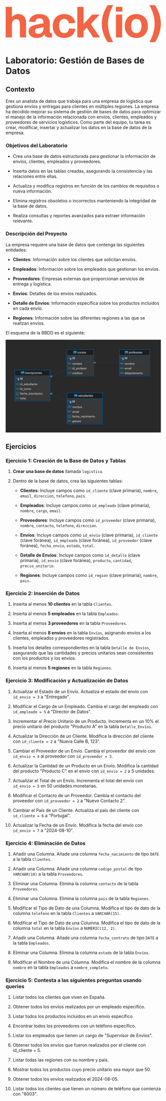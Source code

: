 

<div style="text-align: center;">
  <img src="https://github.com/Hack-io-Data/Imagenes/blob/main/01-LogosHackio/logo_naranja@4x.png?raw=true" alt="esquema" />
</div>


# Laboratorio: Gestión de Bases de Datos 

## Contexto

Eres un analista de datos que trabaja para una empresa de logística que gestiona envíos y entregas para clientes en múltiples regiones. La empresa ha decidido mejorar su sistema de gestión de bases de datos para optimizar el manejo de la información relacionada con envíos, clientes, empleados y proveedores de servicios logísticos. Como parte del equipo, tu tarea es crear, modificar, insertar y actualizar los datos en la base de datos de la empresa.

### Objetivos del Laboratorio

- Crea una base de datos estructurada para gestionar la información de envíos, clientes, empleados y proveedores.

- Inserta datos en las tablas creadas, asegurando la consistencia y las relaciones entre ellas.

- Actualiza y modifica registros en función de los cambios de requisitos o nueva información.

- Elimina registros obsoletos o incorrectos manteniendo la integridad de la base de datos.

- Realiza consultas y reportes avanzados para extraer información relevante.

### Descripción del Proyecto

La empresa requiere una base de datos que contenga las siguientes entidades:

- **Clientes**: Información sobre los clientes que solicitan envíos.

- **Empleados**: Información sobre los empleados que gestionan los envíos.

- **Proveedores**: Empresas externas que proporcionan servicios de entrega y logística.

- **Envíos**: Detalles de los envíos realizados.

- **Detalle de Envíos**: Información específica sobre los productos incluidos en cada envío.

- **Regiones**: Información sobre las diferentes regiones a las que se realizan envíos.

El esquema de la BBDD es el siguiente:

![esquema](https://github.com/Hack-io-Data/Imagenes/blob/main/02-Imagenes/SQL/Esquema-lab-logistica.png?raw=true)


## Ejercicios

### Ejercicio 1: Creación de la Base de Datos y Tablas

1. **Crear una base de datos** llamada `logistica`.

2. Dentro de la base de datos, crea las siguientes tablas:

   - **Clientes**: Incluye campos como `id_cliente` (clave primaria), `nombre`, `email`, `direccion`, `telefono`, `pais`.

   - **Empleados**: Incluye campos como `id_empleado` (clave primaria), `nombre`, `cargo`, `email`.

   - **Proveedores**: Incluye campos como `id_proveedor` (clave primaria), `nombre`, `contacto`, `telefono`, `direccion`.

   - **Envíos**: Incluye campos como `id_envio` (clave primaria), `id_cliente` (clave foránea), `id_empleado` (clave foránea), `id_proveedor` (clave foránea), `fecha_envio`, `estado`, `total`.

   - **Detalle de Envíos**: Incluye campos como `id_detalle` (clave primaria), `id_envio` (clave foránea), `producto`, `cantidad`, `precio_unitario`.

   - **Regiones**: Incluye campos como `id_region` (clave primaria), `nombre`, `pais`.

### Ejercicio 2: Inserción de Datos

1. Inserta al menos **10 clientes** en la tabla `Clientes`.

2. Inserta al menos **5 empleados** en la tabla `Empleados`.

3. Inserta al menos **3 proveedores** en la tabla `Proveedores`.

4. Inserta al menos **8 envíos** en la tabla `Envíos`, asignando envíos a los clientes, empleados y proveedores registrados.

5. Inserta los detalles correspondientes en la tabla `Detalle de Envíos`, asegurando que las cantidades y precios unitarios sean consistentes con los productos y los envíos.

6. Inserta al menos **5 regiones** en la tabla `Regiones`.

### Ejercicio 3: Modificación y Actualización de Datos

1. Actualizar el Estado de un Envío. Actualiza el estado del envío con `id_envio = 3` a "Entregado".

2. Modificar el Cargo de un Empleado. Cambia el cargo del empleado con `id_empleado = 5` a "Director de Datos".

3. Incrementar el Precio Unitario de un Producto. Incrementa en un 10% el precio unitario del producto "Producto A" en la tabla `Detalle_Envíos`.

4. Actualizar la Dirección de un Cliente. Modifica la dirección del cliente con `id_cliente = 2` a "Nueva Calle B, 123".

5. Cambiar el Proveedor de un Envío. Cambia el proveedor del envío con `id_envio = 4` al proveedor con `id_proveedor = 3`.

6. Actualizar la Cantidad de un Producto en un Envío. Modifica la cantidad del producto "Producto C" en el envío con `id_envio = 2` a 5 unidades.

7. Actualizar el Total de un Envío. Incrementa el total del envío con `id_envio = 5` en 50 unidades monetarias.

8. Modificar el Contacto de un Proveedor. Cambia el contacto del proveedor con `id_proveedor = 2` a "Nuevo Contacto 2".

9. Cambiar el País de un Cliente. Actualiza el país del cliente con `id_cliente = 6` a "Portugal".

10. Actualizar la Fecha de un Envío. Modifica la fecha del envío con `id_envio = 7` a "2024-08-10".


### Ejercicio 4: Eliminación de Datos

1. Añadir una Columna. Añade una columna `fecha_nacimiento` de tipo `DATE` a la tabla `Clientes`.

2. Añadir una Columna. Añade una columna `codigo_postal` de tipo `VARCHAR(10)` a la tabla `Proveedores`.

3. Eliminar una Columna. Elimina la columna `contacto` de la tabla `Proveedores`.

4. Eliminar una Columna. Elimina la columna `pais` de la tabla `Regiones`.

5. Modificar el Tipo de Dato de una Columna. Modifica el tipo de dato de la columna `telefono` en la tabla `Clientes` a `VARCHAR(15)`.

6. Modificar el Tipo de Dato de una Columna. Modifica el tipo de dato de la columna `total` en la tabla `Envíos` a `NUMERIC(12, 2)`.

7. Añadir una Columna. Añade una columna `fecha_contrato` de tipo `DATE` a la tabla `Empleados`.

8. Eliminar una Columna. Elimina la columna `estado` de la tabla `Envíos`.

9. Modificar el Nombre de una Columna. Modifica el nombre de la columna `nombre` en la tabla `Empleados` a `nombre_completo`.



### Ejercicio 5: Contesta a las siguientes preguntas usando queries


1. Listar todos los clientes que viven en España.

2. Obtener todos los envíos realizados por un empleado específico.

3. Listar todos los productos incluidos en un envío específico.

4. Encontrar todos los proveedores con un teléfono específico.

5. Listar los empleados que tienen un cargo de "Supervisor de Envíos".

6. Obtener todos los envíos que fueron realizados por el cliente con id_cliente = 5.

7. Listar todas las regiones con su nombre y país.

8. Mostrar todos los productos cuyo precio unitario sea mayor que 50.

9. Obtener todos los envíos realizados el 2024-08-05.

10. Listar todos los clientes que tienen un número de teléfono que comienza con "6003".

